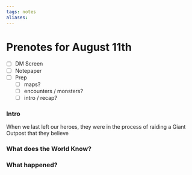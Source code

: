 ```yaml
---
tags: notes
aliases:
---
```


# Prenotes for August 11th
- [ ] DM Screen
- [ ] Notepaper
- [ ] Prep
	- [ ] maps?
	- [ ] encounters / monsters?
	- [ ] intro / recap?

### Intro
When we last left our heroes, they were in the process of raiding a Giant Outpost that they believe

### What does the World Know?


### What happened?